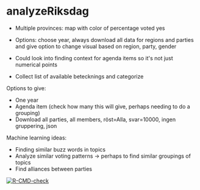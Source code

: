# analyzeRiksdag

- Multiple provinces: map with color of percentage voted yes
- Options: choose year, always download all data for regions and parties and give option to change visual based on region, party, gender
- Could look into finding context for agenda items so it's not just numerical points

- Collect list of available betecknings and categorize

Options to give:
- One year
- Agenda item (check how many this will give, perhaps needing to do a grouping)
- Download all parties, all members, röst=Alla, svar=10000, ingen gruppering, json


Machine learning ideas:
- Finding similar buzz words in topics
- Analyze similar voting patterns -> perhaps to find similar groupings of topics
- Find alliances between parties

<!-- badges: start -->
[![R-CMD-check](https://github.com/marijnkj/analyzeRiksdag/actions/workflows/R-CMD-check.yaml/badge.svg)](https://github.com/marijnkj/analyzeRiksdag/actions/workflows/R-CMD-check.yaml)
<!-- badges: end -->
